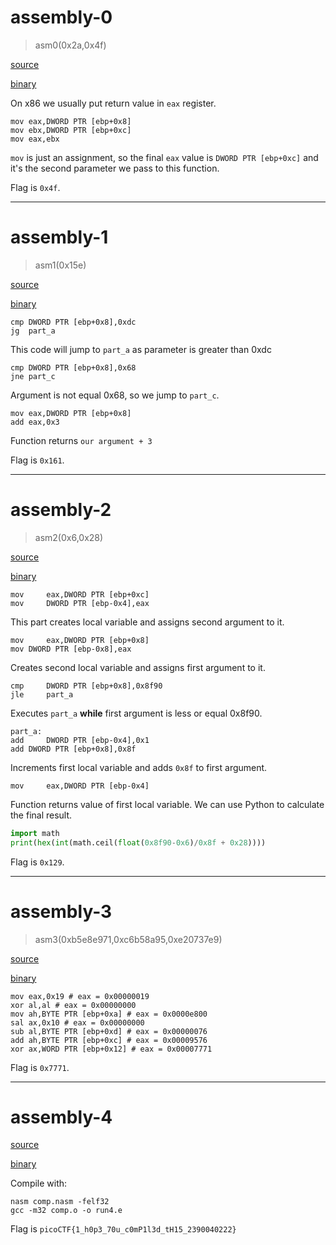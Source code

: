 # assembly-0

> asm0(0x2a,0x4f)

[source](intro_asm_rev.S)

[binary](run0.e)

On x86 we usually put return value in `eax` register.
```
mov	eax,DWORD PTR [ebp+0x8]
mov	ebx,DWORD PTR [ebp+0xc]
mov	eax,ebx
```
`mov` is just an assignment, so the final `eax` value is `DWORD PTR [ebp+0xc]` and it's the second parameter we pass to this function.

Flag is `0x4f`.

---

# assembly-1

> asm1(0x15e)

[source](eq_asm_rev.S)

[binary](run1.e)

```
cmp	DWORD PTR [ebp+0x8],0xdc
jg 	part_a
```
This code will jump to `part_a` as parameter is greater than 0xdc

```
cmp	DWORD PTR [ebp+0x8],0x68
jne	part_c
```
Argument is not equal 0x68, so we jump to `part_c`.

```
mov	eax,DWORD PTR [ebp+0x8]
add	eax,0x3
```
Function returns `our argument + 3`

Flag is `0x161`.

---

# assembly-2

> asm2(0x6,0x28)

[source](loop_asm_rev.S)

[binary](run2.e)

```
mov    	eax,DWORD PTR [ebp+0xc]
mov 	DWORD PTR [ebp-0x4],eax
```
This part creates local variable and assigns second argument to it.
```
mov    	eax,DWORD PTR [ebp+0x8]
mov	DWORD PTR [ebp-0x8],eax
```
Creates second local variable and assigns first argument to it.

```
cmp    	DWORD PTR [ebp+0x8],0x8f90
jle    	part_a
```
Executes `part_a` **while** first argument is less or equal 0x8f90.

```
part_a:
add    	DWORD PTR [ebp-0x4],0x1
add	DWORD PTR [ebp+0x8],0x8f
```
Increments first local variable and adds `0x8f` to first argument.

```
mov    	eax,DWORD PTR [ebp-0x4]
```
Function returns value of first local variable. We can use Python to calculate the final result.
```python
import math
print(hex(int(math.ceil(float(0x8f90-0x6)/0x8f + 0x28))))
```

Flag is `0x129`.

---

# assembly-3

> asm3(0xb5e8e971,0xc6b58a95,0xe20737e9)

[source](end_asm_rev.S)

[binary](run3.e)

```
mov	eax,0x19 # eax = 0x00000019
xor	al,al # eax = 0x00000000
mov	ah,BYTE PTR [ebp+0xa] # eax = 0x0000e800
sal	ax,0x10 # eax = 0x00000000
sub	al,BYTE PTR [ebp+0xd] # eax = 0x00000076
add	ah,BYTE PTR [ebp+0xc] # eax = 0x00009576
xor	ax,WORD PTR [ebp+0x12] # eax = 0x00007771
```

Flag is `0x7771`.

---

# assembly-4

[source](comp.nasm)

[binary](run4.e)

Compile with:
```
nasm comp.nasm -felf32
gcc -m32 comp.o -o run4.e
```

Flag is `picoCTF{1_h0p3_70u_c0mP1l3d_tH15_2390040222}`
